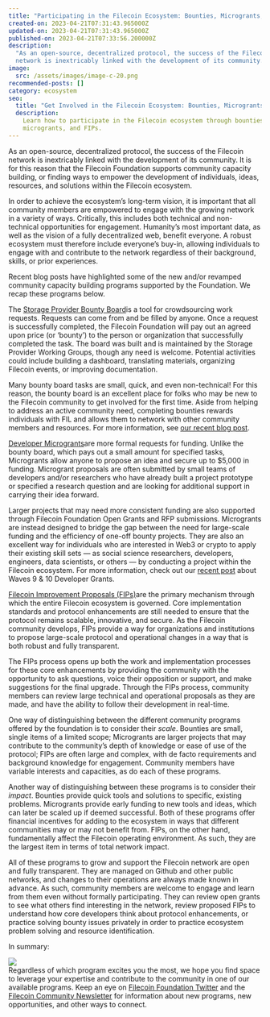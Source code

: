 ```yaml
---
title: "Participating in the Filecoin Ecosystem: Bounties, Microgrants, and FIPs"
created-on: 2023-04-21T07:31:43.965000Z
updated-on: 2023-04-21T07:31:43.965000Z
published-on: 2023-04-21T07:33:56.200000Z
description:
  "As an open-source, decentralized protocol, the success of the Filecoin
  network is inextricably linked with the development of its community. "
image:
  src: /assets/images/image-c-20.png
recommended-posts: []
category: ecosystem
seo:
  title: "Get Involved in the Filecoin Ecosystem: Bounties, Microgrants, and FIPs"
  description:
    Learn how to participate in the Filecoin ecosystem through bounties,
    microgrants, and FIPs.
---
```


As an open-source, decentralized protocol, the success of the Filecoin network is inextricably linked with the development of its community. It is for this reason that the Filecoin Foundation supports community capacity building, or finding ways to empower the development of individuals, ideas, resources, and solutions within the Filecoin ecosystem.

In order to achieve the ecosystem’s long-term vision, it is important that all community members are empowered to engage with the growing network in a variety of ways. Critically, this includes both technical and non-technical opportunities for engagement. Humanity’s most important data, as well as the vision of a fully decentralized web, benefit everyone. A robust ecosystem must therefore include everyone’s buy-in, allowing individuals to engage with and contribute to the network regardless of their background, skills, or prior experiences.

Recent blog posts have highlighted some of the new and/or revamped community capacity building programs supported by the Foundation. We recap these programs below.

The [Storage Provider Bounty Board](https://github.com/filecoin-project/community/projects/1)is a tool for crowdsourcing work requests. Requests can come from and be filled by anyone. Once a request is successfully completed, the Filecoin Foundation will pay out an agreed upon price (or ‘bounty’) to the person or organization that successfully completed the task. The board was built and is maintained by the Storage Provider Working Groups, though any need is welcome. Potential activities could include building a dashboard, translating materials, organizing Filecoin events, or improving documentation.

Many bounty board tasks are small, quick, and even non-technical! For this reason, the bounty board is an excellent place for folks who may be new to the Filecoin community to get involved for the first time. Aside from helping to address an active community need, completing bounties rewards individuals with FIL and allows them to network with other community members and resources. For more information, see [our recent blog post](https://filecoinfoundation.medium.com/introducing-the-storage-provider-bounty-board-b98eace44dd0).

[Developer Microgrants](https://github.com/filecoin-project/devgrants)are more formal requests for funding. Unlike the bounty board, which pays out a small amount for specified tasks, Microgrants allow anyone to propose an idea and secure up to $5,000 in funding. Microgrant proposals are often submitted by small teams of developers and/or researchers who have already built a project prototype or specified a research question and are looking for additional support in carrying their idea forward.

Larger projects that may need more consistent funding are also supported through Filecoin Foundation Open Grants and RFP submissions. Microgrants are instead designed to bridge the gap between the need for large-scale funding and the efficiency of one-off bounty projects. They are also an excellent way for individuals who are interested in Web3 or crypto to apply their existing skill sets — as social science researchers, developers, engineers, data scientists, or others — by conducting a project within the Filecoin ecosystem. For more information, check out our [recent post](https://filecoinfoundation.medium.com/new-wave-9-developer-grant-recipients-d3f92868ba1f) about Waves 9 & 10 Developer Grants.

[Filecoin Improvement Proposals (FIPs)](https://github.com/filecoin-project/FIPs)are the primary mechanism through which the entire Filecoin ecosystem is governed. Core implementation standards and protocol enhancements are still needed to ensure that the protocol remains scalable, innovative, and secure. As the Filecoin community develops, FIPs provide a way for organizations and institutions to propose large-scale protocol and operational changes in a way that is both robust and fully transparent.

The FIPs process opens up both the work and implementation processes for these core enhancements by providing the community with the opportunity to ask questions, voice their opposition or support, and make suggestions for the final upgrade. Through the FIPs process, community members can review large technical and operational proposals as they are made, and have the ability to follow their development in real-time.

One way of distinguishing between the different community programs offered by the foundation is to consider their _scale_. Bounties are small, single items of a limited scope; Microgrants are larger projects that may contribute to the community’s depth of knowledge or ease of use of the protocol; FIPs are often large and complex, with de facto requirements and background knowledge for engagement. Community members have variable interests and capacities, as do each of these programs.

Another way of distinguishing between these programs is to consider their _impact_. Bounties provide quick tools and solutions to specific, existing problems. Microgrants provide early funding to new tools and ideas, which can later be scaled up if deemed successful. Both of these programs offer financial incentives for adding to the ecosystem in ways that different communities may or may not benefit from. FIPs, on the other hand, fundamentally affect the Filecoin operating environment. As such, they are the largest item in terms of total network impact.

All of these programs to grow and support the Filecoin network are open and fully transparent. They are managed on Github and other public networks, and changes to their operations are always made known in advance. As such, community members are welcome to engage and learn from them even without formally participating. They can review open grants to see what others find interesting in the network, review proposed FIPs to understand how core developers think about protocol enhancements, or practice solving bounty issues privately in order to practice ecosystem problem solving and resource identification.

In summary:

![](/assets/images/643e68b74c24b9bbcc6ff4ef_1-qp5u_ymqnh7e1mxutnsmka.png)\
Regardless of which program excites you the most, we hope you find space to leverage your expertise and contribute to the community in one of our available programs. Keep an eye on [Filecoin Foundation Twitter](https://twitter.com/FilFoundation) and the [Filecoin Community Newsletter](https://mailchi.mp/filecoin.io/filecoin-news-issue-66114?e=40a083d0cb) for information about new programs, new opportunities, and other ways to connect.
